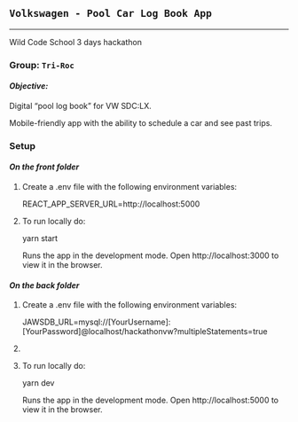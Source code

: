 ## `Volkswagen - Pool Car Log Book App`

---

Wild Code School 3 days hackathon

### Group: `Tri-Roc`


#### *Objective:*

Digital “pool log book” for VW SDC:LX. 

Mobile-friendly app with the ability to schedule a car and see past trips.


### Setup

#### *On the front folder*

1. Create a .env file with the following environment variables:

    REACT_APP_SERVER_URL=http://localhost:5000

2. To run locally do: 

    yarn start

    Runs the app in the development mode.
    Open http://localhost:3000 to view it in the browser.


#### *On the back folder*

1. Create a .env file with the following environment variables:

    JAWSDB_URL=mysql://[YourUsername]:[YourPassword]@localhost/hackathonvw?multipleStatements=true

2. 

3. To run locally do: 

    yarn dev

    Runs the app in the development mode.
    Open http://localhost:5000 to view it in the browser.
